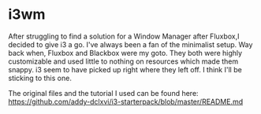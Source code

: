 # i3wm
After struggling to find a solution for a Window Manager after Fluxbox,I decided to give i3 a go. I've always been a fan of the minimalist setup. Way back when, Fluxbox and Blackbox were my goto. They both were highly customizable and used little to nothing on resources which made them snappy. i3 seem to have picked up right where they left off. I think I'll be sticking to this one.

The original files and the tutorial I used can be found here:
  https://github.com/addy-dclxvi/i3-starterpack/blob/master/README.md
